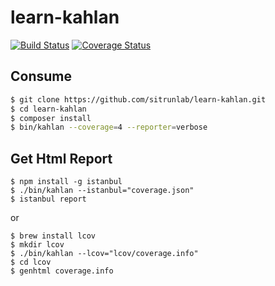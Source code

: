 # learn-kahlan

[![Build Status](https://travis-ci.org/sitrunlab/learn-kahlan.svg)](https://travis-ci.org/sitrunlab/learn-kahlan)
[![Coverage Status](https://coveralls.io/repos/github/sitrunlab/learn-kahlan/badge.svg?branch=master)](https://coveralls.io/github/sitrunlab/learn-kahlan?branch=master)

Consume
-------

```bash
$ git clone https://github.com/sitrunlab/learn-kahlan.git
$ cd learn-kahlan
$ composer install
$ bin/kahlan --coverage=4 --reporter=verbose
```

Get Html Report
---------------
```
$ npm install -g istanbul
$ ./bin/kahlan --istanbul="coverage.json"
$ istanbul report
```

or

```
$ brew install lcov
$ mkdir lcov
$ ./bin/kahlan --lcov="lcov/coverage.info"
$ cd lcov
$ genhtml coverage.info
```
